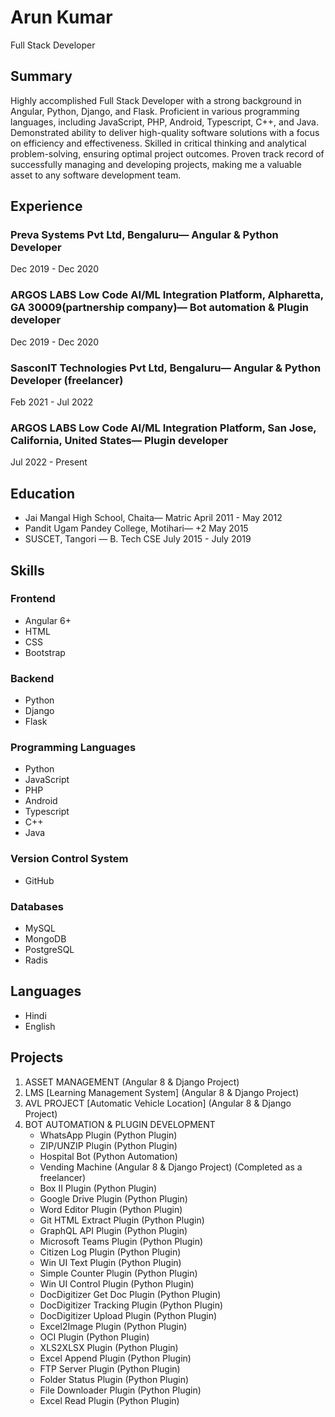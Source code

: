 # Arun Kumar
Full Stack Developer

## Summary
Highly accomplished Full Stack Developer with a strong background in Angular, Python, Django, and Flask. Proficient in various programming languages, including JavaScript, PHP, Android, Typescript, C++, and Java. Demonstrated ability to deliver high-quality software solutions with a focus on efficiency and effectiveness. Skilled in critical thinking and analytical problem-solving, ensuring optimal project outcomes. Proven track record of successfully managing and developing projects, making me a valuable asset to any software development team.

## Experience
### Preva Systems Pvt Ltd, Bengaluru— Angular & Python Developer
Dec 2019 - Dec 2020

### ARGOS LABS Low Code AI/ML Integration Platform, Alpharetta, GA 30009(partnership company)— Bot automation & Plugin developer
Dec 2019 - Dec 2020

### SasconIT Technologies Pvt Ltd, Bengaluru— Angular & Python Developer (freelancer)
Feb 2021 - Jul 2022

### ARGOS LABS Low Code AI/ML Integration Platform, San Jose, California, United States— Plugin developer
Jul 2022 - Present

## Education
- Jai Mangal High School, Chaita— Matric
  April 2011 - May 2012
- Pandit Ugam Pandey College, Motihari— +2
  May 2015
- SUSCET, Tangori — B. Tech CSE
  July 2015 - July 2019

## Skills
### Frontend
- Angular 6+
- HTML
- CSS
- Bootstrap

### Backend
- Python
- Django
- Flask

### Programming Languages
- Python
- JavaScript
- PHP
- Android
- Typescript
- C++
- Java

### Version Control System
- GitHub

### Databases
- MySQL
- MongoDB
- PostgreSQL
- Radis

## Languages
- Hindi
- English

## Projects
1) ASSET MANAGEMENT (Angular 8 & Django Project)
2) LMS [Learning Management System] (Angular 8 & Django Project)
3) AVL PROJECT [Automatic Vehicle Location] (Angular 8 & Django Project)
4) BOT AUTOMATION & PLUGIN DEVELOPMENT
   - WhatsApp Plugin (Python Plugin)
   - ZIP/UNZIP Plugin (Python Plugin)
   - Hospital Bot (Python Automation)
   - Vending Machine (Angular 8 & Django Project) (Completed as a freelancer)
   - Box II Plugin (Python Plugin)
   - Google Drive Plugin (Python Plugin)
   - Word Editor Plugin (Python Plugin)
   - Git HTML Extract Plugin (Python Plugin)
   - GraphQL API Plugin (Python Plugin)
   - Microsoft Teams Plugin (Python Plugin)
   - Citizen Log Plugin (Python Plugin)
   - Win UI Text Plugin (Python Plugin)
   - Simple Counter Plugin (Python Plugin)
   - Win UI Control Plugin (Python Plugin)
   - DocDigitizer Get Doc Plugin (Python Plugin)
   - DocDigitizer Tracking Plugin (Python Plugin)
   - DocDigitizer Upload Plugin (Python Plugin)
   - Excel2Image Plugin (Python Plugin)
   - OCI Plugin (Python Plugin)
   - XLS2XLSX Plugin (Python Plugin)
   - Excel Append Plugin (Python Plugin)
   - FTP Server Plugin (Python Plugin)
   - Folder Status Plugin (Python Plugin)
   - File Downloader Plugin (Python Plugin)
   - Excel Read Plugin (Python Plugin)
